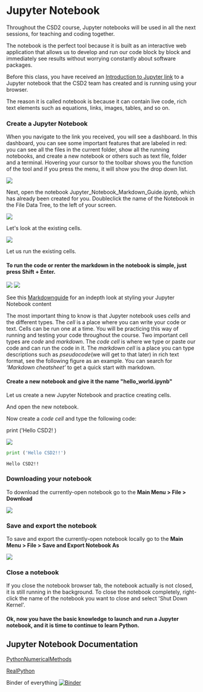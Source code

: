 # Jupyter Notebook

Throughout the CSD2 course, Jupyter notebooks will be used in all the next sessions, for teaching and coding together.

The notebook is the perfect tool because it is built as an interactive web application that allows us to develop and run our code block by block and immediately see results without worrying constantly about software packages.

Before this class, you have received an [Introduction to Jupyter link](https://mybinder.org/v2/gh/BlockResearchGroup/CSD2\_2022/6d7357b330816b1429e517b8a86e7a1d1dd1694d?urlpath=lab%2Ftree%2F2\_Geometry%2FIntroduction%2FJupyter\_Notebook\_Markdown\_Guide.ipynb) to a Jupyter notebook that the CSD2 team has created and is running using your browser.

The reason it is called notebook is because it can contain live code, rich text elements such as equations, links, images, tables, and so on.

### Create a Jupyter Notebook

When you navigate to the link you received, you will see a dashboard. In this dashboard, you can see some important features that are labeled in red: you can see all the files in the current folder, show all the running notebooks, and create a new notebook or others such as text file, folder and a terminal. Hovering your cursor to the toolbar shows you the function of the tool and if you press the menu, it will show you the drop down list.

![](https://github.com/BlockResearchGroup/CSD2\_2022/blob/20676eaf165a73675433f284799f874a45835718/2\_Geometry/Introduction/Files/Introduction/IntroToJupyterNB\_Slide1.png?raw=true)

Next, open the notebook Jupyter\_Notebook\_Markdown\_Guide.ipynb, which has already been created for you. Doubleclick the name of the Notebook in the File Data Tree, to the left of your screen.

![](https://github.com/BlockResearchGroup/CSD2\_2022/blob/20676eaf165a73675433f284799f874a45835718/2\_Geometry/Introduction/Files/Introduction/IntroToJupyterNB\_Slide2.png?raw=true)

Let's look at the existing cells.

![](https://github.com/BlockResearchGroup/CSD2\_2022/blob/20676eaf165a73675433f284799f874a45835718/2\_Geometry/Introduction/Files/Introduction/IntroToJupyterNB\_Slide4.png?raw=true)

Let us run the existing cells.

#### To run the code or renter the markdown in the notebook is simple, just press Shift + Enter.

![](https://github.com/BlockResearchGroup/CSD2\_2022/blob/20676eaf165a73675433f284799f874a45835718/2\_Geometry/Introduction/Files/Introduction/IntroToJupyterNB\_Slide3.png?raw=true) ![](https://github.com/BlockResearchGroup/CSD2\_2022/blob/20676eaf165a73675433f284799f874a45835718/2\_Geometry/Introduction/Files/Introduction/IntroToJupyterNB\_Slide5.png?raw=true)

See this [Markdownguide](https://www.markdownguide.org/basic-syntax/#links) for an indepth look at styling your Jupyter Notebook content

The most important thing to know is that Jupyter notebook uses _cells_ and the different types. The _cell_ is a place where you can write your code or text. Cells can be run one at a time. You will be practicing this way of running and testing your code throughout the course. Two important cell types are _code_ and _markdown_. The _code cell_ is where we type or paste our code and can run the code in it. The _markdown cell_ is a place you can type descriptions such as _pseudocode_(we will get to that later) in rich text format, see the following figure as an example. You can search for _‘Markdown cheatsheet’_ to get a quick start with markdown.

#### Create a new notebook and give it the name "hello\_world.ipynb"

Let us create a new Jupyter Notebook and practice creating cells.

And open the new notebook.

Now create a _code cell_ and type the following code:

print ('Hello CSD2! )

![](https://github.com/BlockResearchGroup/CSD2\_2022/blob/20676eaf165a73675433f284799f874a45835718/2\_Geometry/Introduction/Files/Introduction/IntroToJupyterNB\_Slide%208.png?raw=true)

```python
print ('Hello CSD2!!')
```

```
Hello CSD2!!
```

### Downloading your notebook

To download the currently-open notebook go to the **Main Menu > File > Download**

![](https://github.com/BlockResearchGroup/CSD2\_2022/blob/20676eaf165a73675433f284799f874a45835718/2\_Geometry/Introduction/Files/Introduction/IntroToJupyterNB\_Slide%207.png?raw=true)

### Save and export the notebook

To save and export the currently-open notebook locally go to the **Main Menu > File > Save and Export Notebook As**

![](https://github.com/BlockResearchGroup/CSD2\_2022/blob/20676eaf165a73675433f284799f874a45835718/2\_Geometry/Introduction/Files/Introduction/IntroToJupyterNB\_Slide%206.png?raw=true)

### Close a notebook

If you close the notebook browser tab, the notebook actually is not closed, it is still running in the background. To close the notebook completely, right-click the name of the notebook you want to close and select 'Shut Down Kernel'.

#### Ok, now you have the basic knowledge to launch and run a Jupyter notebook, and it is time to continue to learn Python.

## Jupyter Notebook Documentation

[PythonNumericalMethods](https://pythonnumericalmethods.berkeley.edu/notebooks/chapter01.05-Logial-Expressions-and-Operators.html)

[RealPython](https://realpython.com/jupyter-notebook-introduction/#adding-rich-content)



Binder of everything [![Binder](https://mybinder.org/badge\_logo.svg)](https://mybinder.org/v2/gh/BlockResearchGroup/CSD2\_2022.git/23e49aaa602262a80c66f25b32efa61b7fde50a8)
